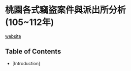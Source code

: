 # 桃園各式竊盜案件與派出所分析(105~112年)
[website](http://140.138.155.243:3838/s1101444/hw2/)
## Table of Contents
- [Introduction]
